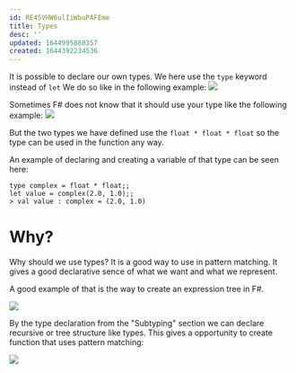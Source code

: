 ```yaml
---
id: RE45VHW6ulIiWbuPAFEme
title: Types
desc: ''
updated: 1644995888357
created: 1644392234536
---
```

It is possible to declare our own types. We here use the `type` keyword instead of `let`
We do so like in the following example:
![](/assets/images/2022-02-09-08-39-13.png)

Sometimes F# does not know that it should use your type like the following example:
![](/assets/images/2022-02-09-08-43-03.png)

But the two types we have defined use the `float * float * float` so the type can be used in the function any way.

An example of declaring and creating a variable of that type can be seen here:
```F#
type complex = float * float;;
let value = complex(2.0, 1.0);;
> val value : complex = (2.0, 1.0)
```
# Why?
Why should we use types? It is a good way to use in pattern matching. It gives a good declarative sence of what we want and what we represent. 

A good example of that is the way to create an expression tree in F#.

![](/assets/images/2022-02-13-13-43-16.png)

By the type declaration from the "Subtyping" section we can declare recursive or tree structure like types. This gives a opportunity to create function that uses pattern matching:

![](/assets/images/2022-02-13-13-44-31.png)